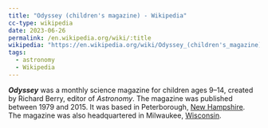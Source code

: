 ```yaml
---
title: "Odyssey (children's magazine) - Wikipedia"
cc-type: wikipedia
date: 2023-06-26
permalink: /en.wikipedia.org/wiki/:title
wikipedia: "https://en.wikipedia.org/wiki/Odyssey_(children's_magazine)"
tags:
  - astronomy
  - Wikipedia
---
```

***Odyssey*** was a monthly science magazine for children ages 9–14, created by Richard Berry, editor of *Astronomy*. The magazine was published between 1979 and 2015. It was based in Peterborough, [New Hampshire](/en.wikipedia.org/wiki/New_Hampshire). The magazine was also headquartered in Milwaukee, [Wisconsin](/en.wikipedia.org/wiki/Wisconsin).
